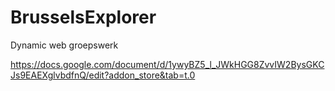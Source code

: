 # BrusselsExplorer
Dynamic web groepswerk

https://docs.google.com/document/d/1ywyBZ5_l_JWkHGG8ZvvIW2BysGKCJs9EAEXglvbdfnQ/edit?addon_store&tab=t.0


